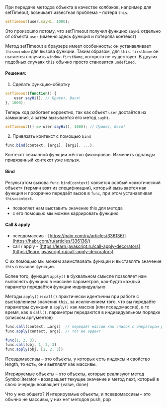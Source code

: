 При передаче методов объекта в качестве колбэков, например для setTimeout, возникает известная проблема – потеря `this`.  

```js
setTimeout(user.sayHi, 1000);  
```

Это произошло потому, что setTimeout получил функцию `sayHi` отдельно от объекта `user` (именно здесь функция и потеряла контекст)  

Метод setTimeout в браузере имеет особенность: он устанавливает `this=window` для вызова функции. Таким образом, для `this.firstName` он пытается получить `window.firstName`, которого не существует. В других подобных случаях `this` обычно просто становится `undefined`.  
  
#### Решения:  

1. Cделать функцию-обёртку  
```js
setTimeout(function() {  
	user.sayHi(); // Привет, Вася!  
}, 1000);  
```

Теперь код работает корректно, так как объект `user` достаётся из замыкания, а затем вызывается его метод `sayHi`.  

```js
setTimeout(() => user.sayHi(), 1000); // Привет, Вася!  
```

  
2. Привязать контекст с помощью `bind`

```js
func.bind(context, [arg1], [arg2], ...);  
```

Контекст связанной функции жёстко фиксирован. Изменить однажды привязанный контекст уже нельзя.

#### Bind

Результатом вызова `func.bind(context)` является особый «экзотический объект» (термин взят из спецификации), который вызывается как функция и прозрачно передаёт вызов в `func`, при этом устанавливая `this=context`.  

- позволяет нам выставить значение this для метода  
- c его помощью мы можем каррировать функцию  

#### Call & apply

- псевдомассив - [https://habr.com/ru/articles/336136/](https://habr.com/ru/articles/336136/) 
- call \/ apply - [https://learn.javascript.ru/call-apply-decorators](https://learn.javascript.ru/call-apply-decorators)

  
С их помощью мы можем заимствовать функции и выставлять значение `this` в вызове функции.  

Более того, функция `apply()` в буквальном смысле позволяет нам выполнять функцию в массиве параметров, как-будто каждый параметр передаётся функции индивидуально  
  
Методы `apply()` и `call()` практически идентичны при работе с выставлением значения `this`, за исключением того, что вы передаёте параметры функции в `apply()` как массив (или псевдомассив), в то время, как в `call()`, параметры передаются в индивидуальном порядке (списком аргументов)

```js
func.call(context, …args)  // передаёт массив как список с оператором расширения 
func.apply(context, args); // тот же эффект

func(1, 2, 3);  
func.call(obj, 1, 2, 3)  
func.apply(obj, [1, 2, 3])  
```

  Псевдомассивы – это объекты, у которых есть индексы и свойство length, то есть, они выглядят как массивы. 
  
  Итерируемые объекты – это объекты, которые реализуют метод Symbol.iterator - возвращает текущее значение и метод next, который в свою очередь возващает {value, done} 
  
  Что у них общего? И итерируемые объекты, и псевдомассивы – это обычно не массивы, у них нет методов push, pop
